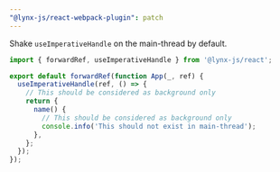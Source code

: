 ```yaml
---
"@lynx-js/react-webpack-plugin": patch
---
```


Shake `useImperativeHandle` on the main-thread by default.

```js
import { forwardRef, useImperativeHandle } from '@lynx-js/react';

export default forwardRef(function App(_, ref) {
  useImperativeHandle(ref, () => {
    // This should be considered as background only
    return {
      name() {
        // This should be considered as background only
        console.info('This should not exist in main-thread');
      },
    };
  });
});
```
